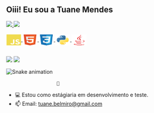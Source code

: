 
## Oiii! Eu sou a Tuane Mendes 
 <div>
  <a href="https://github.com/Tuanemendes">
  <img height="180em" src="https://github-readme-stats.vercel.app/api?username=Tuanemendes&show_icons=true&theme=dracula&include_all_commits=true&count_private=true"/>
  <img height="180em" src="https://github-readme-stats.vercel.app/api/top-langs/?username=Tuanemendes&layout=compact&langs_count=7&theme=dracula"/>
</div>
<div style="display: inline_block"><br>
  <img align="center" alt="Tuane-Js" height="30" width="40" src="https://raw.githubusercontent.com/devicons/devicon/master/icons/javascript/javascript-plain.svg">
  <img align="center" alt="Tuane-HTML" height="30" width="40" src="https://raw.githubusercontent.com/devicons/devicon/master/icons/html5/html5-original.svg">
  <img align="center" alt="Tuane-CSS" height="30" width="40" src="https://raw.githubusercontent.com/devicons/devicon/master/icons/css3/css3-original.svg">
  <img align="center" alt="Rafa-Python" height="30" width="40" src="https://raw.githubusercontent.com/devicons/devicon/master/icons/python/python-original.svg">
 <img align="center" alt="Tuane-Js" height="30" width="40" src="https://raw.githubusercontent.com/devicons/devicon/master/icons/java/java-plain.svg">
 <!--- <img align="right" alt="Rafa-yoda" src="https://cdn.discordapp.com/attachments/795358919417397249/825430589581688872/hi.gif"> --->
</div>
 
 ##
 
<div>
 <a href="https://instagram.com/tuanemendes_/" target="_blank"><img src="https://img.shields.io/badge/-Instagram-%23E4405F?style=for-the-badge&logo=instagram&logoColor=white" target="_blank"></a>
  <a href="https://www.linkedin.com/in/tuane-mendes/" target="_blank"><img src="https://img.shields.io/badge/-LinkedIn-%230077B5?style=for-the-badge&logo=linkedin&logoColor=white" target="_blank"></a> 
<!--- <a href = "mailto:tuane.belmiro@gmail.com"><img src="https://img.shields.io/badge/-Gmail-%23333?style=for-the-badge&logo=gmail&logoColor=white" target="_blank"></a> --->
 
  ![Snake animation](https://github.com/TuaneMendes/Tuanemendes/blob/output/github-contribution-grid-snake.svg)
 
 </div>

                       👀  
- 💻 Estou como estágiaria em desenvolvimento e teste. 
- 📫 Email: tuane.belmiro@gmail.com

<!---
Tuanemendes/Tuanemendes is a ✨ special ✨ repository because its `README.md` (this file) appears on your GitHub profile.
You can click the Preview link to take a look at your changes.
--->
